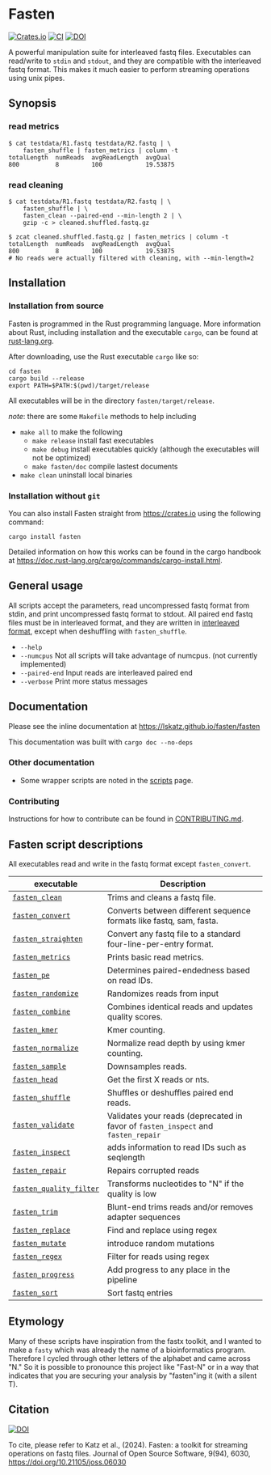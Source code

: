# Fasten

[![Crates.io](https://img.shields.io/crates/v/fasten)](https://crates.io/crates/fasten)
[![CI](https://github.com/lskatz/fasten/actions/workflows/basic.yml/badge.svg)](https://github.com/lskatz/fasten/actions/workflows/basic.yml)
[![DOI](https://joss.theoj.org/papers/10.21105/joss.06030/status.svg)](https://doi.org/10.21105/joss.06030)

A powerful manipulation suite for interleaved fastq files.
Executables can read/write to `stdin` and `stdout`, and they are compatible with the interleaved fastq format.
This makes it much easier to perform streaming operations using unix pipes.

## Synopsis

### read metrics

    $ cat testdata/R1.fastq testdata/R2.fastq | \
        fasten_shuffle | fasten_metrics | column -t
    totalLength  numReads  avgReadLength  avgQual
    800          8         100            19.53875

### read cleaning

    $ cat testdata/R1.fastq testdata/R2.fastq | \
        fasten_shuffle | \
        fasten_clean --paired-end --min-length 2 | \
        gzip -c > cleaned.shuffled.fastq.gz

    $ zcat cleaned.shuffled.fastq.gz | fasten_metrics | column -t
    totalLength  numReads  avgReadLength  avgQual
    800          8         100            19.53875
    # No reads were actually filtered with cleaning, with --min-length=2

## Installation

### Installation from source

Fasten is programmed in the Rust programming language.  More information about Rust, including installation and the executable `cargo`, can be found at [rust-lang.org](https://www.rust-lang.org).

After downloading, use the Rust executable `cargo` like so:

    cd fasten
    cargo build --release
    export PATH=$PATH:$(pwd)/target/release

All executables will be in the directory `fasten/target/release`.

_note_: there are some `Makefile` methods to help including

* `make all` to make the following
  * `make release` install fast executables
  * `make debug` install executables quickly (although the executables will not be optimized)
  * `make fasten/doc` compile lastest documents
* `make clean` uninstall local binaries

### Installation without `git`

You can also install Fasten straight from <https://crates.io> using the following command:

    cargo install fasten

Detailed information on how this works can be found in the cargo handbook at <https://doc.rust-lang.org/cargo/commands/cargo-install.html>.

## General usage

All scripts accept the parameters, read uncompressed fastq format from stdin, and print uncompressed fastq format to stdout.  All paired end fastq files must be in interleaved format, and they are written in [interleaved format](./docs/file-formats.md), except when deshuffling with `fasten_shuffle`.

* `--help`
* `--numcpus` Not all scripts will take advantage of numcpus. (not currently implemented)
* `--paired-end` Input reads are interleaved paired end
* `--verbose` Print more status messages

## Documentation

Please see the inline documentation at <https://lskatz.github.io/fasten/fasten>

This documentation was built with `cargo doc --no-deps`

### Other documentation

* Some wrapper scripts are noted in the [scripts](./scripts.md) page.

### Contributing

Instructions for how to contribute can be found in [CONTRIBUTING.md](CONTRIBUTING.md).

## Fasten script descriptions

All executables read and write in the fastq format
except `fasten_convert`.

|executable         |Description|
|-------------------|-----------|
|[`fasten_clean`](https://lskatz.github.io/fasten/fasten_clean)     | Trims and cleans a fastq file.|
|[`fasten_convert`](https://lskatz.github.io/fasten/fasten_convert)   | Converts between different sequence formats like fastq, sam, fasta.|
|[`fasten_straighten`](https://lskatz.github.io/fasten/fasten_straighten)| Convert any fastq file to a standard four-line-per-entry format.|
|[`fasten_metrics`](https://lskatz.github.io/fasten/fasten_metrics)   | Prints basic read metrics.|
|[`fasten_pe`](https://lskatz.github.io/fasten/fasten_pe)        | Determines paired-endedness based on read IDs.|
|[`fasten_randomize`](https://lskatz.github.io/fasten/fasten_randomize) | Randomizes reads from input |
|[`fasten_combine`](https://lskatz.github.io/fasten/fasten_combine)   | Combines identical reads and updates quality scores.|
|[`fasten_kmer`](https://lskatz.github.io/fasten/fasten_kmer)      | Kmer counting.|
|[`fasten_normalize`](https://lskatz.github.io/fasten/fasten_normalize)      | Normalize read depth by using kmer counting.|
|[`fasten_sample`](https://lskatz.github.io/fasten/fasten_sample)    | Downsamples reads.|
|[`fasten_head`](https://lskatz.github.io/fasten/fasten_head)    | Get the first X reads or nts.|
|[`fasten_shuffle`](https://lskatz.github.io/fasten/fasten_shuffle)   | Shuffles or deshuffles paired end reads.|
|[`fasten_validate`](https://lskatz.github.io/fasten/fasten_validate)  | Validates your reads (deprecated in favor of `fasten_inspect` and `fasten_repair`|
|[`fasten_inspect`](https://lskatz.github.io/fasten/fasten_inspect)  | adds information to read IDs such as seqlength |
|[`fasten_repair`](https://lskatz.github.io/fasten/fasten_repair)  | Repairs corrupted reads |
|[`fasten_quality_filter`](https://lskatz.github.io/fasten/fasten_quality_filter) | Transforms nucleotides to "N" if the quality is low |
|[`fasten_trim`](https://lskatz.github.io/fasten/fasten_trim)      | Blunt-end trims reads and/or removes adapter sequences |
|[`fasten_replace`](https://lskatz.github.io/fasten/fasten_replace)   | Find and replace using regex |
|[`fasten_mutate`](https://lskatz.github.io/fasten/fasten_mutate)    | introduce random mutations |
|[`fasten_regex`](https://lskatz.github.io/fasten/fasten_regex)     | Filter for reads using regex |
|[`fasten_progress`](https://lskatz.github.io/fasten/fasten_progress)  | Add progress to any place in the pipeline |
|[`fasten_sort`](https://lskatz.github.io/fasten/fasten_sort)  | Sort fastq entries |

## Etymology

Many of these scripts have inspiration from the fastx toolkit, and I wanted to make a `fasty` which was already the name of a bioinformatics program.
Therefore I cycled through other letters of the alphabet and came across "N."  So it is possible to pronounce this project like "Fast-N" or in a way
that indicates that you are securing your analysis by "fasten"ing it (with a silent T).

## Citation

[![DOI](https://joss.theoj.org/papers/10.21105/joss.06030/status.svg)](https://doi.org/10.21105/joss.06030)

To cite, please refer to Katz et al., (2024). Fasten: a toolkit for streaming operations on fastq files. Journal of Open Source Software, 9(94), 6030, <https://doi.org/10.21105/joss.06030>
